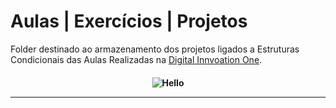 # Aulas | Exercícios | Projetos
Folder destinado ao armazenamento dos projetos ligados a Estruturas Condicionais
das Aulas Realizadas na [Digital Innvoation One](https://www.dio.me).

<h4 align="center">
 
![Hello](https://user-images.githubusercontent.com/70382532/138322189-2db8df52-9dcb-40a0-88a8-c365466bd33d.gif)

<hr>